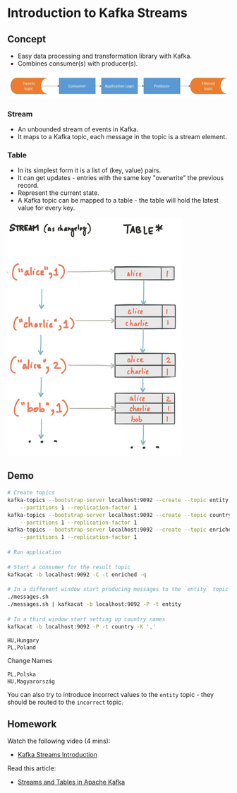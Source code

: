 # Introduction to Kafka Streams

## Concept

* Easy data processing and transformation library with Kafka.
* Combines consumer(s) with producer(s).

![Streams](../img/streams.png)

### Stream

* An unbounded stream of events in Kafka.
* It maps to a Kafka topic, each message in the topic is a stream element.

### Table

* In its simplest form it is a list of (key, value) pairs.
* It can get updates - entries with the same key "overwrite" the previous record.
* Represent the current state.
* A Kafka topic can be mapped to a table - the table will hold the latest value for every key. 

![table](../img/table.png)

## Demo

```bash
# Create topics
kafka-topics --bootstrap-server localhost:9092 --create --topic entity \
    --partitions 1 --replication-factor 1 
kafka-topics --bootstrap-server localhost:9092 --create --topic country \
    --partitions 1 --replication-factor 1 
kafka-topics --bootstrap-server localhost:9092 --create --topic enriched \
    --partitions 1 --replication-factor 1 

# Run application

# Start a consumer for the result topic
kafkacat -b localhost:9092 -C -t enriched -q

# In a different window start producing messages to the `entity` topic
./messages.sh
./messages.sh | kafkacat -b localhost:9092 -P -t entity

# In a third window start setting up country names
kafkacat -b localhost:9092 -P -t country -K ','
```
```csv
HU,Hungary
PL,Poland
```
Change Names
```csv
PL,Polska
HU,Magyarország
```

You can also try to introduce incorrect values to the `entity` topic - 
they should be routed to the `incorrect` topic.

## Homework

Watch the following video (4 mins):
* [Kafka Streams Introduction](https://www.linkedin.com/learning/learn-apache-kafka-for-beginners/kafka-streams-introduction?autoplay=true&u=2113185)

Read this article:
* [Streams and Tables in Apache Kafka](https://www.confluent.io/blog/kafka-streams-tables-part-1-event-streaming/)
